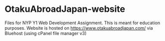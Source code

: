 # OtakuAbroadJapan-website
Files for NYP Y1 Web Development Assignment.
This is meant for education purposes.
Website is hosted on https://www.otakuabroadjapan.com/ via Bluehost (using cPanel file manager v3)
